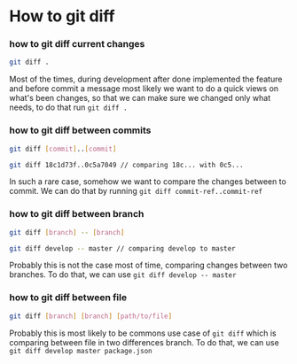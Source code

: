 # How to git diff

### how to git diff current changes

```bash
git diff .
```

Most of the times, during development after done implemented the feature and before commit a message
most likely we want to do a quick views on what's been changes, so that we can make sure we changed only
what needs, to do that run `git diff .`

### how to git diff between commits

```bash
git diff [commit]..[commit]

git diff 18c1d73f..0c5a7049 // comparing 18c... with 0c5...
```

In such a rare case, somehow we want to compare the changes between to commit.
We can do that by running `git diff commit-ref..commit-ref`

### how to git diff between branch

```bash
git diff [branch] -- [branch]

git diff develop -- master // comparing develop to master
```

Probably this is not the case most of time, comparing changes between two branches.
To do that, we can use `git diff develop -- master`

### how to git diff between file

```bash
git diff [branch] [branch] [path/to/file]
```

Probably this is most likely to be commons use case of `git diff` which is comparing between file in two differences branch.
To do that, we can use `git diff develop master package.json`
